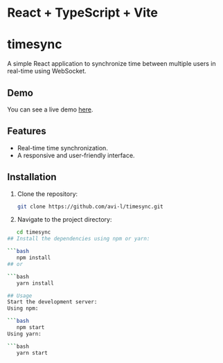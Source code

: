 # React + TypeScript + Vite

# timesync

A simple React application to synchronize time between multiple users in real-time using WebSocket.

## Demo

You can see a live demo [here](avi-timesync.vercel.app).

## Features

- Real-time time synchronization.
- A responsive and user-friendly interface.

## Installation

1. Clone the repository:

   ```bash
   git clone https://github.com/avi-l/timesync.git

   ```

1. Navigate to the project directory:

````bash
   cd timesync
## Install the dependencies using npm or yarn:

```bash
   npm install
## or

```bash
   yarn install

## Usage
Start the development server:
Using npm:

```bash
   npm start
Using yarn:

```bash
   yarn start


````
